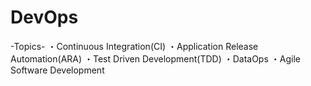 # DevOps

-Topics-
・Continuous Integration(CI)
・Application Release Automation(ARA)
・Test Driven Development(TDD)
・DataOps
・Agile Software Development
